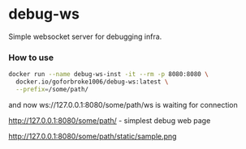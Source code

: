 # debug-ws

Simple websocket server for debugging infra.

### How to use

```bash
docker run --name debug-ws-inst -it --rm -p 8080:8080 \
  docker.io/goforbroke1006/debug-ws:latest \
  --prefix=/some/path/
```

and now ws://127.0.0.1:8080/some/path/ws is waiting for connection

http://127.0.0.1:8080/some/path/ - simplest debug web page

http://127.0.0.1:8080/some/path/static/sample.png